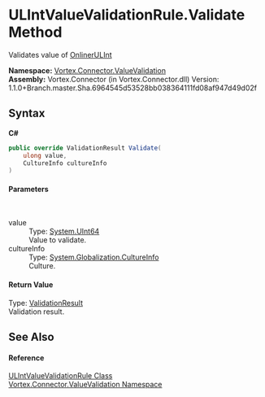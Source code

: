 # ULIntValueValidationRule.Validate Method 
 

Validates value of <a href="T_Vortex_Connector_ValueTypes_OnlinerULInt.md">OnlinerULInt</a>

**Namespace:**&nbsp;<a href="N_Vortex_Connector_ValueValidation.md">Vortex.Connector.ValueValidation</a><br />**Assembly:**&nbsp;Vortex.Connector (in Vortex.Connector.dll) Version: 1.1.0+Branch.master.Sha.6964545d53528bb038364111fd08af947d49d02f

## Syntax

**C#**<br />
``` C#
public override ValidationResult Validate(
	ulong value,
	CultureInfo cultureInfo
)
```


#### Parameters
&nbsp;<dl><dt>value</dt><dd>Type: <a href="http://msdn2.microsoft.com/en-us/library/06cf7918" target="_blank">System.UInt64</a><br />Value to validate.</dd><dt>cultureInfo</dt><dd>Type: <a href="http://msdn2.microsoft.com/en-us/library/kx54z3k7" target="_blank">System.Globalization.CultureInfo</a><br />Culture.</dd></dl>

#### Return Value
Type: <a href="T_Vortex_Connector_ValueValidation_ValidationResult.md">ValidationResult</a><br />Validation result.

## See Also


#### Reference
<a href="T_Vortex_Connector_ValueValidation_ULIntValueValidationRule.md">ULIntValueValidationRule Class</a><br /><a href="N_Vortex_Connector_ValueValidation.md">Vortex.Connector.ValueValidation Namespace</a><br />